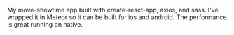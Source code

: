 My move-showtime app built with create-react-app, axios, and sass. I've wrapped it in Meteor so it can be built for ios and android. The performance is great running on native.
